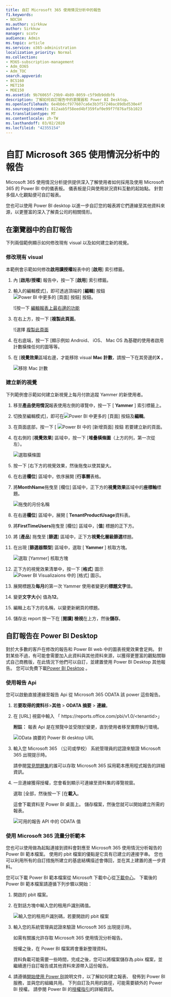 ```yaml
---
title: 自訂 Microsoft 365 使用情況分析中的報告
f1.keywords:
- NOCSH
ms.author: sirkkuw
author: Sirkkuw
manager: scotv
audience: Admin
ms.topic: article
ms.service: o365-administration
localization_priority: Normal
ms.collection:
- M365-subscription-management
- Adm_O365
- Adm_TOC
search.appverid:
- BCS160
- MET150
- MOE150
ms.assetid: 9b76065f-29b9-4b89-8059-c5f9db9ddbf6
description: 了解如何自訂報告中的瀏覽器和 Power BI Desktop。
ms.openlocfilehash: 6e4bb6cf977607ca6e3b3f57240ac89dbd530e4f
ms.sourcegitcommit: 812aab5f58eed4bf359faf0e99f7f876af5b1023
ms.translationtype: MT
ms.contentlocale: zh-TW
ms.lasthandoff: 03/02/2020
ms.locfileid: "42355154"
---
```

# <a name="customize-the-reports-in-microsoft-365-usage-analytics"></a>自訂 Microsoft 365 使用情況分析中的報告

Microsoft 365 使用情況分析提供提供深入了解使用者如何採用及使用 Microsoft 365 的 Power BI 中的儀表板。 儀表板是只與使用狀況資料互動的起始點。 針對多個人化觀點便可自訂報表。
  
您也可以使用 Power BI desktop 以進一步自訂您的報表將它們連線至其他資料來源，以更豐富的深入了解貴公司的相關情形。
  
## <a name="customizing-reports-in-the-browser"></a>在瀏覽器中的自訂報告

下列兩個範例顯示如何修改現有 visual 以及如何建立新的視覺。
  
### <a name="modify-an-existing-visual"></a>修改現有 visual

本範例會示範如何修改**啟用讀授權**報表中的 [**啟用**] 索引標籤。 
  
1. 內 [**啟用/授權**] 報告中，按一下 [**啟用**] 索引標籤。
    
2. 輸入的編輯模式]，即可透過頂端的 [**編輯**] 按鈕![Power BI 中更多的 [頁面] 按鈕](../../media/d8da3c19-3f2d-4bf6-811e-faa804f74770.png)] 按鈕。 
    
    ![按一下 [編輯報表上最右邊的功能](../../media/e2c16663-1fbd-4d7f-887c-0cbb891d3b3d.png)
  
3. 在右上方，按一下 [**複製此頁面**。
    
    ![選擇 [複製此頁面](../../media/b2d18dcd-6b82-4ce7-ab79-1b24e3721309.png)
  
4. 在右底端，按一下 [顯示例如 Android、 iOS、 Mac OS 為基礎的使用者啟用計數橫條任何的圖等等。
    
5. 在 [**視覺效果**區域右邊，才能移除 visual **Mac 計數**，請按一下在其旁邊的**X** 。

    ![移除 Mac 計數](../../media/ce3d8358-df57-4f64-bd25-ac5be7fc8713.png)    
    
### <a name="create-a-new-visual"></a>建立新的視覺

下列範例會示範如何建立新視覺上每月付款追蹤 Yammer 的新使用者。
  
1. 移至**產品使用情況**報表使用左側的導覽中，按一下 [ **Yammer** ] 索引標籤上。
    
2. 切換至編輯模式]，即可在![Power BI 中更多的 [頁面] 按鈕](../../media/d8da3c19-3f2d-4bf6-811e-faa804f74770.png)及**編輯**。 
    
3. 在頁面底部，按一下 [ ![Power BI 中的 [新增頁面] 按鈕](../../media/d3b8c117-17d4-4f53-b078-8fefc2155b24.png) 若要建立新的頁面。
  
4. 在右側的 [**視覺效果**] 區域中，按一下 [**堆疊橫條圖**（上方的列，第一次從左）。

    ![選取橫條圖](../../media/214c3fed-6eae-43e6-83fb-708a2d74406e.png)
    
5. 按一下 [右下方的視覺效果，然後拖曳以使其變大。

6. 在右邊**欄位**] 區域中，依序展開 [**行事曆**表格。

7. 將**MonthName**拖曳至 [欄位] 區域中，正下方的**視覺效果**區域中的**座標軸**標題。
 
    ![拖曳的月份名稱](../../media/bff99987-8c4b-4618-89fd-47df557b0ed7.png)
    
8. 在右邊**欄位**] 區域中，展開 [ **TenantProductUsage**資料表。

9. 將**FirstTimeUsers**拖曳至 [欄位] 區域中，[**值**] 標題的正下方。

10. 將 [**產品**] 拖曳至 [**篩選**] 區域中，正下方**視覺化層級篩選**標題。

11. 在出現 [**篩選器類型**] 區域中，選取 [ **Yammer** ] 核取方塊。

    ![選取 [Yammer] 核取方塊](../../media/82e99730-0de9-42da-928a-76aab0c3e609.png)
  
12. 正下方的視覺效果清單中，按一下 [**格式**] 圖示![Power BI Visualizaions 中的 [格式] 圖示](../../media/ee0602f3-3df5-4930-b862-db1d90ae4ae2.png)。

13. 展開標題及**每月**的第一次 Yammer 使用者變更的**標題文字**值。
    
14. 變更**文字大小**] 值為**12**。
    
15. 編輯上右下方的名稱，以變更新網頁的標題。

16.  儲存出 report 按一下在 [**閱讀] 檢視**在上方，然後**儲存**。
    
## <a name="customizing-the-reports-in-power-bi-desktop"></a>自訂報告在 Power BI Desktop

對於大多數的客戶在修改的報告和 Power BI web 中的圖表視覺效果會足夠。 針對某些不過，有可能會需要加入此資料與其他資料來源，以獲得更豐富的觀點關聯式自己商務版，在此情況下他們可以自訂，並建置使用 Power BI Desktop 其他報告。 您可以免費下載[Power BI Desktop](https://go.microsoft.com/fwlink/p/?linkid=849797) 。 
  
### <a name="use-the-reporting-apis"></a>使用報告 Api

您可以啟動直接連線至報告 Api 從 Microsoft 365 ODATA 該 power 這些報告。
  
1. 若**要取得的資料**移\>**其他** \> **ODATA 摘要** \> **連線**。
    
2. 在 [URL] 視窗中輸入 「 https://<i></i>reports.office.com/pbi/v1.0/\<tenantid\>」
    
    **附註：** 報表 Api 是在預覽中並受限於變更，直到使用者移至實際執行環境。 
  
    ![OData 摘要的 Power BI desktop URL](../../media/c0ef967e-a454-4eba-bc8e-61e113170053.png)
  
3. 輸入您 Microsoft 365 （公司或學校） 系統管理員的認證來驗證 Microsoft 365 出現提示時。
    
    請參閱[常見問題集](usage-analytics.md#faq)的誰可以存取 Microsoft 365 採用範本應用程式報告的詳細資訊。 
    
4. 一旦連線獲得授權，您會看到顯示可連線至資料集的導覽視窗。
    
    選取 [全部，然後按一下 [在**載入**。
    
    這會下載資料至 Power BI 桌面上。 儲存檔案，然後您就可以開始建立所需的報表。
    
    ![可用的報告 API 中的 ODATA 值](../../media/545b4d17-dbbd-4cfc-b75a-a8b27283d438.png)
  
### <a name="use-the-microsoft-365-usage-analytics-template"></a>使用 Microsoft 365 流量分析範本

您也可以使用做為起點連接到資料會對應至 Microsoft 365 使用情況分析報告的 Power BI 範本檔案。 使用的 pbit 檔案的優點是它具有已建立的連接字串。 您也可以利用所有的自訂措施所建立的基底結構描述會傳回，並在其上建置的進一步資料。
  
您可以下載 Power BI 範本檔案從 Microsoft 下載中心從[下載中心](https://download.microsoft.com/download/7/8/2/782ba8a7-8d89-4958-a315-dab04c3b620c/Microsoft%20365%20Usage%20Analytics.pbit)。 下載後的 Power BI 範本檔案請遵循下列步驟以開始：
  
1. 開啟的 pbit 檔案。
    
2. 在對話方塊中輸入您的租用戶識別碼值。
    
    ![輸入您的租用戶識別碼，若要開啟的 pbit 檔案](../../media/071ed0bf-8b9d-49c6-81fc-fd4c6cc85bd3.png)
  
3. 輸入您的系統管理員認證來驗證 Microsoft 365 出現提示時。
    
     如需有關誰允許存取 Microsoft 365 使用情況分析報告。 
    
    授權之後，在 Power BI 檔案將會重新整理資料。
    
    資料負載可能需要一些時間，完成之後，您可以將檔案儲存為.pbix 檔案，並繼續進行自訂報告或其他資料來源帶入這份報告。
    
4. 請遵循[開始使用 Power BI](https://go.microsoft.com/fwlink/?linkid=849802)說明文件，以了解如何建立報表、 發佈到 Power BI 服務，並與您的組織共用。 下列自訂及共用的路徑，可能需要額外的 Power BI 授權。 請參閱 Power BI 的[授權指引](https://go.microsoft.com/fwlink/p/?linkid=849803)的詳細資訊。 
    

